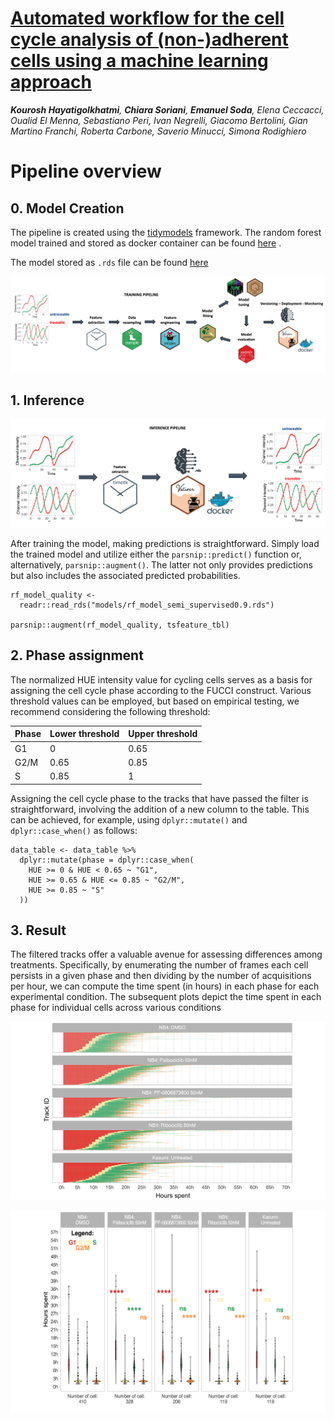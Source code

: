 # [Automated workflow for the cell cycle analysis of (non-)adherent cells using a machine learning approach]()

***Kourosh Hayatigolkhatmi**, **Chiara Soriani**, **Emanuel Soda**, Elena Ceccacci, Oualid El Menna, Sebastiano Peri, Ivan Negrelli, Giacomo Bertolini, Gian Martino Franchi, Roberta Carbone, Saverio Minucci, Simona Rodighiero*

# Pipeline overview

## 0. Model Creation

The pipeline is created using the [tidymodels](https://www.tidymodels.org/) framework. The random forest model trained and stored as docker container can be found [here](https://hub.docker.com/repository/docker/emanuelsoda/rf_semi_sup/general) .

The model stored as `.rds` file can be found [here](models/random_forest_model.rds)

![The Machine Learning pipeline followed to create the quality model. Using timetk time-series associated features are extracted from the list of manually annotated tracks. A random forest model is then trained to predict whether a track is cycling or not.](images/model_creation.png)

## 1. Inference

![An unannotated track can be fed to the model to predict whether it is cycling or not](images/inference.png)

After training the model, making predictions is straightforward. Simply load the trained model and utilize either the `parsnip::predict()` function or, alternatively, `parsnip::augment()`. The latter not only provides predictions but also includes the associated predicted probabilities.

```         
rf_model_quality <- 
  readr::read_rds("models/rf_model_semi_supervised0.9.rds")
  
parsnip::augment(rf_model_quality, tsfeature_tbl)
```

## 2. Phase assignment

The normalized HUE intensity value for cycling cells serves as a basis for assigning the cell cycle phase according to the FUCCI construct. Various threshold values can be employed, but based on empirical testing, we recommend considering the following threshold:

| **Phase** | **Lower threshold** | **Upper threshold** |
|-----------|---------------------|---------------------|
| G1        | 0                   | 0.65                |
| G2/M      | 0.65                | 0.85                |
| S         | 0.85                | 1                   |

Assigning the cell cycle phase to the tracks that have passed the filter is straightforward, involving the addition of a new column to the table. This can be achieved, for example, using `dplyr::mutate()` and `dplyr::case_when()` as follows:

```         
data_table <- data_table %>%  
  dplyr::mutate(phase = dplyr::case_when(
    HUE >= 0 & HUE < 0.65 ~ "G1",
    HUE >= 0.65 & HUE <= 0.85 ~ "G2/M",
    HUE >= 0.85 ~ "S"
  ))
```

## 3. Result

The filtered tracks offer a valuable avenue for assessing differences among treatments. Specifically, by enumerating the number of frames each cell persists in a given phase and then dividing by the number of acquisitions per hour, we can compute the time spent (in hours) in each phase for each experimental condition. The subsequent plots depict the time spent in each phase for individual cells across various conditions

![Waterfall plot of the "sorted" and "splitted" cells. Each row corresponds to a cell.](images/result_1.png)

![Boxplot of the cell phase duration of the first cell cycle. A total of 1116 cells were analysed, obtaining a mean (± SD) cell cycle duration of 24.5 ± 8.5 h.](images/result_2.png)
